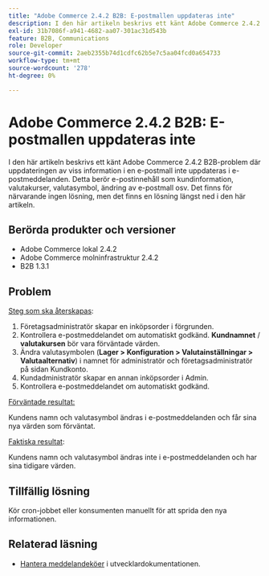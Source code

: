 ```yaml
---
title: "Adobe Commerce 2.4.2 B2B: E-postmallen uppdateras inte"
description: I den här artikeln beskrivs ett känt Adobe Commerce 2.4.2 B2B-problem där uppdateringen av viss information i en e-postmall inte uppdateras i e-postmeddelanden. Detta berör e-postinnehåll som kundinformation, valutakurser, valutasymbol, ändring av e-postmall osv. Det finns för närvarande ingen lösning, men det finns en lösning längst ned i den här artikeln.
exl-id: 31b7086f-a941-4682-aa07-301ac31d543b
feature: B2B, Communications
role: Developer
source-git-commit: 2aeb2355b74d1cdfc62b5e7c5aa04fcd0a654733
workflow-type: tm+mt
source-wordcount: '278'
ht-degree: 0%

---
```


# Adobe Commerce 2.4.2 B2B: E-postmallen uppdateras inte

I den här artikeln beskrivs ett känt Adobe Commerce 2.4.2 B2B-problem där uppdateringen av viss information i en e-postmall inte uppdateras i e-postmeddelanden. Detta berör e-postinnehåll som kundinformation, valutakurser, valutasymbol, ändring av e-postmall osv. Det finns för närvarande ingen lösning, men det finns en lösning längst ned i den här artikeln.

## Berörda produkter och versioner

* Adobe Commerce lokal 2.4.2
* Adobe Commerce molninfrastruktur 2.4.2
* B2B 1.3.1

## Problem

<u>Steg som ska återskapas</u>:

1. Företagsadministratör skapar en inköpsorder i förgrunden.
1. Kontrollera e-postmeddelandet om automatiskt godkänd. **Kundnamnet** / **valutakursen** bör vara förväntade värden.
1. Ändra valutasymbolen (**Lager > Konfiguration > Valutainställningar > Valutaalternativ**) i namnet för administratör och företagsadministratör på sidan Kundkonto.
1. Kundadministratör skapar en annan inköpsorder i Admin.
1. Kontrollera e-postmeddelandet om automatiskt godkänd.

<u>Förväntade resultat:</u>

Kundens namn och valutasymbol ändras i e-postmeddelanden och får sina nya värden som förväntat.

<u>Faktiska resultat</u>:

Kundens namn och valutasymbol ändras inte i e-postmeddelanden och har sina tidigare värden.

## Tillfällig lösning

Kör cron-jobbet eller konsumenten manuellt för att sprida den nya informationen.

## Relaterad läsning

* [Hantera meddelandeköer](https://experienceleague.adobe.com/en/docs/commerce-operations/configuration-guide/message-queues/manage-message-queues) i utvecklardokumentationen.
